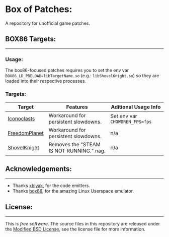 # **Box of Patches**:
A repository for unofficial game patches.

## **BOX86 Targets**:
---
### Usage: 
The box86-focused patches requires you to set the env var `BOX86_LD_PRELOAD=libTargetName.so` (e.g.: `libShovelKnight.so`) so they are loaded into their respective processes.

### Targets:
 Target                          | Features                                 | Aditional Usage Info
---------------------------------|------------------------------------------|--------------------------------
 [Iconoclasts](Iconoclasts/)     | Workaround for persistent slowdowns.     | Set env var `CHOWDREN_FPS=fps`
 [FreedomPlanet](FreedomPlanet/) | Workaround for persistent slowdowns.     | n/a
 [ShovelKnight](ShovelKnight/)   | Removes the "STEAM IS NOT RUNNING." nag. | n/a

## **Acknowledgements**:
---
* Thanks [xblyak](https://github.com/herumi/xbyak), for the code emitters.
* Thanks [box86](https://github.com/ptitSeb/box86/), for the amazing Linux Userspace emulator. 

## **License**:
---
This is *free software*. The source files in this repository are released under the [Modified BSD License](LICENSE.md), see the license file for more information.